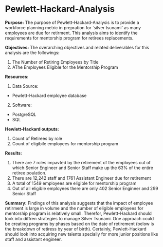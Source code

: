 # Pewlett-Hackard-Analysis

**Purpose:** 
The purpose of Pewlett-Hackard-Analysis is to provide a workforce planning metric in prepration for 'silver tsunami' as many employees are due for retirment. This analysis aims to identify the requirements for mentorship program for retirees replacements.

**Objectives:** 
The overarching objectives and related deliverables for this analysis are the followings:

1. The Number of Retiring Employees by Title
2. AThe Employees Eligible for the Mentorship Program

**Resources:**
1. Data Source: 
- Pewlett-Hackard employee database

2. Software: 
- PostgreSQL
- SQL

**Hewlett-Hackard outputs:**
    
1. Count of Retirees by role
2. Count of eligibile employees for mentorship program

**Results:**

1. There are 7 roles impavted by the retirement of the employees out of which Senior Engineer and Senior Staff make up the 63% of the entire retiree poulation.
2. There are 12,242 staff and 1761 Assistant Engineer due for retirement 
3. A total of 1549 employees are eligible for mentorship program
4. Out of all eligible employees there are only 402 Senior Engineer and 299 Senior Staff

**Summary:**
Findings of this analysis suggests that the impact of employee retirment is large in volume and the number of eligible employees for mentorship program is relatively small. Therefor, Pewlett-Hackard should look into diffren strategies to manage Silver Tsunami. One approach could be creating programs by phases based on the date of retirement (below is the breakdown of retiress by year of birth). Certainly, Pewlett-Hackard should look into acquiring new talents specially for more junior positions like staff and assistant engineer.